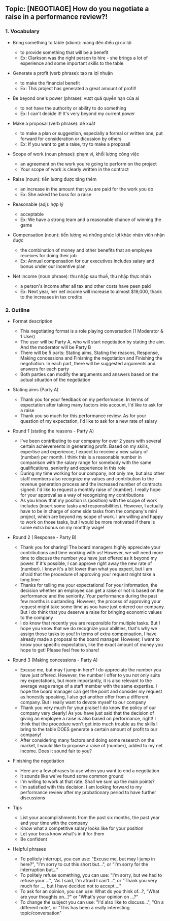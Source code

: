 ## Topic: [NEGOTIAGE] How do you negotiate a raise in a performance review?!

### 1. Vocabulary
- Bring something to table (idiom): mang đến điều gì có lợi
  + to provide something that will be a benefit
  + Ex: Clarkson was the right person to hire - she brings a lot of experience and some important skills to the table

- Generate a profit (verb phrase): tạo ra lợi nhuận
  + to make the financial benefit
  + Ex: This project has generated a great amount of profit!

- Be beyond one's power (phrase): vượt quá quyền hạn của ai
  + to not have the authority or ability to do something
  + Ex: I can't decide it! It's very beyond my current power

- Make a proposal (verb phrase): đề xuất
  + to make a plan or suggestion, especially a formal or written one, put forward for consideration or dicussion by others
  + Ex: If you want to get a raise, try to make a proposal!

- Scope of work (noun phrase): phạm vi, khối lượng công việc
  + an agreement on the work you're going to perform on the project
  + Your scope of work is clearly written in the contract

- Raise (noun): tiền lương được tăng thêm
  + an increase in the amount that you are paid for the work you do
  + Ex: She asked the boss for a raise

- Reasonable (adj): hợp lý
  + acceptable
  + Ex: We have a strong team and a reasonable chance of winning the game

- Compensation (noun): tiền lương và những phúc lợi khác nhân viên nhận được
  + the combination of money and other benefits that an employee receives for doing their job
  + Ex: Annual compensation for our executives includes salary and bonus under our incentive plan

- Net income (noun phrase): thu nhập sau thuế, thu nhập thực nhận
  + a person's income after all tax and other costs have peen paid
  + Ex: Next year, her net income will increase to almost $19,000, thank to the increases in tax credits

### 2. Outline
- Format description
  + This negotiating format is a role playing conversation (1 Moderator & 1 User)
  + The user will be Party A, who will start negotiation by stating the aim. And the moderator will be Party B
  + There will be 5 parts: Stating aims, Stating the reasons, Response, Making concessions and Finishing the negotiation and Finishing the negotiation. In each part, there will be suggested arguments and answers for each party
  + Both parties can modify the arguments and answers based on the actual situation of the negotiation

- Stating aims (Party A)
  + Thank you for your feedback on my performance. In terms of expectation after taking many factors into account, I'd like to ask for a raise
  + Thank you so much for this performance review. As for your question of my expectation, I'd like to ask for a new rate of salary

- Round 1 (stating the reasons - Party A)
  + I've been contributing to our company for over 2 years with several certain achievements in generating profit. Based on my skills, expertise and experience, I expect to receive a new salary of (number) per month. I think this is a reasonable number in comparison with the salary range for somebody with the same qualifications, seniority and experience in this role
  + During my time working for our company, not only me, but also other staff members also recognize my values and contribution to the revenue generation process and the increased number of contracts signed. I'd like to request a monthly raise of (number). I really hope for your approval as a way of recognizing my contributions
  + As you know that my position is (position) with the scope of work includes (insert some tasks and responsibilities). However, I actually have to be in charge of some side tasks from the company's mini project, which are beyond my scope of work. I am willing and happy to work on those tasks, but I would be more motivated if there is some extra bonus on my monthly wage!

- Round 2 ( Response - Party B)
  + Thank you for sharing! The board managers highly appreciate your contributions and time working with us! However, we will need more time to discuss the number you have just offered as it beyond my power. If it's possible, I can approve right away the new rate of (number). I know it's a bit lower than what you expect, but I am afraid that the procedure of approving your request might take a long time
  + Thanks for telling me your expectations! For your information, the decision whether an employee can get a raise or not is based on the performance and the seniority. Your performance during the past few months is oustanding. However, the process of approving your request might take some time as you have just entered our company. But I do think that you deserve a raise for bringing economic values to the company
  + I do know that recently you are responsible for multiple tasks. But I hope you know that we do recognize your abilities, that's why we assign those tasks to you! In terms of extra compensation, I have already made a proposal to the board manager. However, I want to know your specific expectation, like the exact amount of money you hope to get! Please feel free to share!

- Round 3 (Making concessions - Party A)
  + Excuse me, but may I jump in here? I do appreciate the number you have just offered. However, the number I offer to you not only suits my expectations, but more importantly, it is also relevant to the average wage range of a staff member with the same expertise. I hope the board manager can get the point and consider my request as honestly speaking, I also get another offer from a different company. But I really want to devote myself to our company
  + Thank you very much for your praise! I do know the policy of our company very clearly! As you have just said that the decision of giving an employee a raise is also based on performance, right! I think that the procedure won't get into much trouble as the skills I bring to the table DOES generate a certain amount of profit to our company!
  + After considering many factors and doing some research on the market, I would like to propose a raise of (number), added to my net income. Does it sound fair to you?

- Finishing the negotiation
  + Here are a few phrases to use when you want to end a negotiation
  + It sounds like we've found some common ground
  + I'm willing to work at that rate. Shall we sum up the main points?
  + I'm satisfied with this decision. I am looking forward to my performance review after my probationary period to have further discussions

- Tips
  + List your accomplishments from the past six months, the past year and your time with the company
  + Know what a competitive salary looks like for your position
  + Let your boss know what's in it for them
  + Be confident

- Helpful phrases
  + To politely interrupt, you can use: "Excuse me, but may I jump in here?", "I'm sorry to cut this short but...", or "I'm sorry for the interruption but..."
  + To politely refuse something, you can use: "I'm sorry, but we had to refuse your ...", "As I said, I'm afraid I can't...", or "Thank you very much for ..., but I have decided not to accept ..."
  + To ask for an opinion, you can use: What do you think of...?, "What are your thoughts on...?" or "What's your opinion on ...?"
  + To change the subject you can use: "I'd also like to discuss...", "On a different note", or "This has been a really interesting topic/conversation"